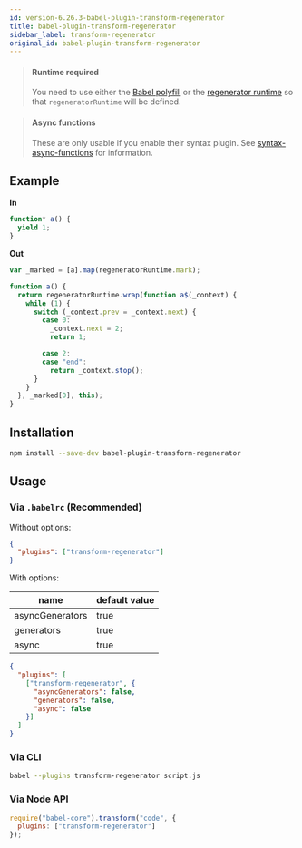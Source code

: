 ```yaml
---
id: version-6.26.3-babel-plugin-transform-regenerator
title: babel-plugin-transform-regenerator
sidebar_label: transform-regenerator
original_id: babel-plugin-transform-regenerator
---
```



> #### Runtime required
> 
> You need to use either the [Babel polyfill](/docs/usage/polyfill) or the [regenerator runtime](https://github.com/facebook/regenerator/blob/master/packages/regenerator-runtime/runtime.js) so that `regeneratorRuntime` will be defined.

> #### Async functions
> 
> These are only usable if you enable their syntax plugin. See [syntax-async-functions](/docs/plugins/syntax-async-functions) for information.

## Example

**In**

```javascript
function* a() {
  yield 1;
}
```

**Out**

```javascript
var _marked = [a].map(regeneratorRuntime.mark);

function a() {
  return regeneratorRuntime.wrap(function a$(_context) {
    while (1) {
      switch (_context.prev = _context.next) {
        case 0:
          _context.next = 2;
          return 1;

        case 2:
        case "end":
          return _context.stop();
      }
    }
  }, _marked[0], this);
}
```

## Installation

```sh
npm install --save-dev babel-plugin-transform-regenerator
```

## Usage

### Via `.babelrc` (Recommended)

Without options:

```json
{
  "plugins": ["transform-regenerator"]
}
```

With options:

|name|default value|
|---|---|
|asyncGenerators|true|
|generators|true|
|async|true|

```json
{
  "plugins": [
    ["transform-regenerator", {
      "asyncGenerators": false,
      "generators": false,
      "async": false
    }]
  ]
}
```

### Via CLI

```sh
babel --plugins transform-regenerator script.js
```

### Via Node API

```javascript
require("babel-core").transform("code", {
  plugins: ["transform-regenerator"]
});
```

